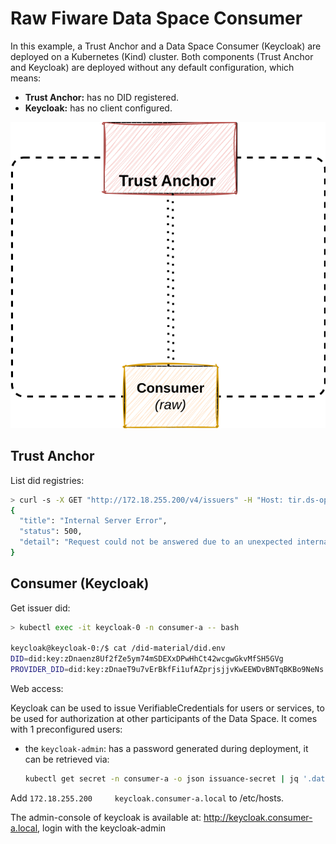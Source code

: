 # Raw Fiware Data Space Consumer

In this example, a Trust Anchor and a Data Space Consumer (Keycloak) are deployed on a Kubernetes (Kind) cluster. Both components (Trust Anchor and Keycloak) are deployed without any default configuration, which means:

- **Trust Anchor:** has no DID registered.
- **Keycloak:** has no client configured.

![arch](./images/example_arch.svg)

## Trust Anchor

List did registries:

```bash
> curl -s -X GET "http://172.18.255.200/v4/issuers" -H "Host: tir.ds-operator.local" | jq
{
  "title": "Internal Server Error",
  "status": 500,
  "detail": "Request could not be answered due to an unexpected internal error."
}
```

## Consumer (Keycloak)

Get issuer did:

```bash
> kubectl exec -it keycloak-0 -n consumer-a -- bash

keycloak@keycloak-0:/$ cat /did-material/did.env 
DID=did:key:zDnaenz8Uf2fZe5ym74mSDEXxDPwHhCt42wcgwGkvMfSH5GVg
PROVIDER_DID=did:key:zDnaeT9u7vErBkfFi1ufAZprjsjjvKwEEWDvBNTqBKBo9NeNs
```

Web access:

Keycloak can be used to issue VerifiableCredentials for users or services, to be used for authorization at other participants of the Data Space. It comes with 1 preconfigured users:

- the `keycloak-admin`: has a password generated during deployment, it can be retrieved via:
    ```bash
    kubectl get secret -n consumer-a -o json issuance-secret | jq '.data."keycloak-admin"' -r | base64 --decode
    ```

Add `172.18.255.200     keycloak.consumer-a.local` to /etc/hosts.

The admin-console of keycloak is available at: http://keycloak.consumer-a.local, login with the keycloak-admin
